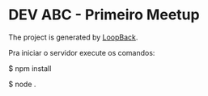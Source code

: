 # DEV ABC - Primeiro Meetup

The project is generated by [LoopBack](http://loopback.io).

Pra iniciar o servidor execute os comandos:

  $ npm install
	
  $ node .
